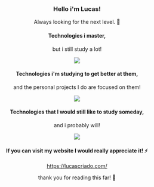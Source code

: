 <h3 align="center">Hello i'm Lucas!</h3>
<p align="center">Always looking for the next level. 💜</p>      

<h4 align="center">Technologies i master,</h4> 
<p align="center">but i still study a lot!</p>

<p align="center">
  <a href="https://skillicons.dev">
    <img src="https://skillicons.dev/icons?i=sequelize,bootstrap,flask,wordpress,tailwind,express,git,github,vscode,figma,nodejs,mysql,html,css&perline=7" />
  </a>
</p>

<h4 align="center">Technologies i'm studying to get better at them,</h4> 
<p align="center">and the personal projects I do are focused on them!</p>

<p align="center">
  <a href="https://skillicons.dev">
    <img src="https://skillicons.dev/icons?i=react,angular,next,scss,typescript,javascript&perline=14" />
  </a>
</p>

<h4 align="center">Technologies that I would still like to study someday,</h4> 
<p align="center">and i probably will!</p>

<p align="center">
  <a href="https://skillicons.dev">
    <img src="https://skillicons.dev/icons?i=c,java,kotlin,aws&perline=14" />
  </a>
</p>

<h4 align="center">If you can visit my website I would really appreciate it! ⚡</h4> 
<p align="center">
  <a href="https://lucascriado.com/">https://lucascriado.com/</a>
</p>

<p align="center">thank you for reading this far! 🤍</p>
